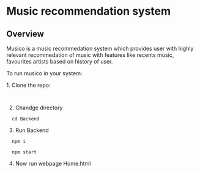 # Music recommendation system
 <h2>Overview</h2>
 <p>Musico is a music recommedation system which provides user with highly relevant recommedation of music with features like recents music, favourites artists based on history of user.</p>
 <p>To run musico in your system:</p>
 1. Clone the repo:
 
 ```
  
```

2. Chandge directory

```
  cd Backend
```
3. Run Backend
```
  npm i
```

```
  npm start
```
4. Now run webpage Home.html
